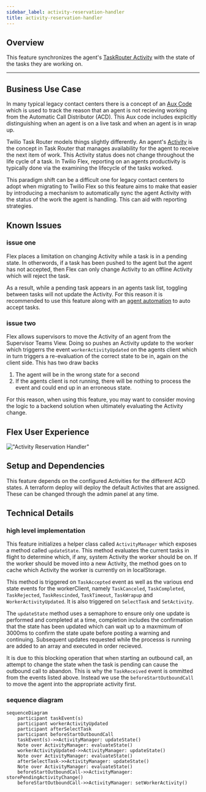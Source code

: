```yaml
---
sidebar_label: activity-reservation-handler
title: activity-reservation-handler
---
```


## Overview

This feature synchronizes the agent's [TaskRouter Activity](https://www.twilio.com/docs/taskrouter/api/activity) with the state of the tasks they are working on.


---

## Business Use Case

In many typical legacy contact centers there is a concept of an [Aux Code](https://cxcentral.com.au/glossary/auxiliary-codes/) which is used to track the reason that an agent is not recieving working from the Automatic Call Distributor (ACD). This Aux code includes explicitly distinguishing when an agent is on a live task and when an agent is in wrap up.

Twilio Task Router models things slightly differently. An agent's [Activity](https://www.twilio.com/docs/taskrouter/api/activity) is the concept in Task Router that manages availability for the agent to receive the next item of work.  This Activity status does not change throughout the life cycle of a task.  In Twilio Flex, reporting on an agents productivity is typically done via the examining the lifecycle of the tasks worked.

This paradigm shift can be a difficult one for legacy contact centers to adopt when migrating to Twilio Flex so this feature aims to make that easier by introducing a mechanism to automatically sync the agent Activity with the status of the work the agent is handling. This can aid with reporting strategies.

## Known Issues

### issue one
Flex places a limitation on changing Activity while a task is in a pending state.  In otherwords, if a task has been pushed to the agent but the agent has not accepted, then Flex can only change Activity to an offline Activity which will reject the task.

As a result, while a pending task appears in an agents task list, toggling between tasks will not update the Activity.  For this reason it is recommended to use this feature along with an [agent automation](/flex-project-template/feature-library/agent-automation) to auto accept tasks.

### issue two
Flex allows supervisors to move the Activity of an agent from the Supervisor Teams View.  Doing so pushes an Activity update to the worker which triggerrs the event `workerActivityUpdated` on the agents client which in turn triggers a re-evaluation of the correct state to be in, again on the client side.  This has two draw backs
1. The agent will be in the wrong state for a second
2. If the agents client is not running, there will be nothing to process the event and could end up in an erroneous state.

For this reason, when using this feature, you may want to consider moving the logic to a backend solution when ultimately evaluating the Activity change.

## Flex User Experience

!["Activity Reservation Handler"](/img/features/activity-reservation-handler/activty-reservation-handler.gif)

## Setup and Dependencies

This feature depends on the configured Activities for the different ACD states.  A terraform deploy will deploy the default Activites that are assigned. These can be changed through the admin panel at any time.

## Technical Details

### high level implementation
This feature initializes a helper class called `ActivityManager` which exposes a method called `updateState`.  This method evaluates the current tasks in flight to determine which, if any, system Activity the worker should be on.  If the worker should be moved into a new Activity, the method goes on to cache which Activity the worker is currently on in localStorage.

This method is triggered on `TaskAccepted` event as well as the various end state events for the workerClient, namely `TaskCanceled`, `TaskCompleted`, `TaskRejected`, `TaskRescinded`, `TaskTimeout`, `TaskWrapup` and `WorkerActivityUpdated`.  It is also triggered on `SelectTask` and `SetActivity`.

The `updateState` method uses a semaphore to ensure only one update is performed and completed at a time, completion includes the confirmation that the state has been updated which can wait up to a maxmimum of 3000ms to confirm the state upate before posting a warning and continuing.  Subsequent updates requested while the processs is running are added to an array and executed in order recieved.

It is due to this blocking operation that when starting an outbound call, an attempt to change the state when the task is pending can cause the outbound call to abandon.  This is why the `TaskReceived` event is ommitted from the events listed above.  Instead we use the `beforeStartOutboundCall` to move the agent into the appropriate activity first.

### sequence diagram

```mermaid
sequenceDiagram
    participant taskEvent(s)
    participant workerActivityUpdated
    participant afterSelectTask
    participant beforeStartOutboundCall
    taskEvent(s)->>ActivityManager: updateState()
    Note over ActivityManager: evaluateState()
    workerActivityUpdated->>ActivityManager: updateState()
    Note over ActivityManager: evaluateState()
    afterSelectTask->>ActivityManager: updateState()
    Note over ActivityManager: evaluateState()
    beforeStartOutboundCall->>ActivityManager: storePendingActivityChange()
    beforeStartOutboundCall->>ActivityManager: setWorkerActivity()
```





